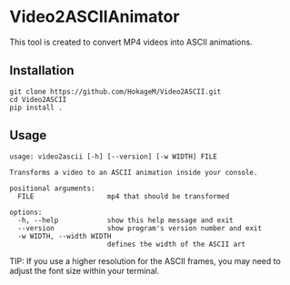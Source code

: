 # Video2ASCIIAnimator
This tool is created to convert MP4 videos into ASCII animations.

## Installation

```commandline
git clone https://github.com/HokageM/Video2ASCII.git
cd Video2ASCII
pip install .
```

## Usage

```commandline
usage: video2ascii [-h] [--version] [-w WIDTH] FILE

Transforms a video to an ASCII animation inside your console.

positional arguments:
  FILE                  mp4 that should be transformed

options:
  -h, --help            show this help message and exit
  --version             show program's version number and exit
  -w WIDTH, --width WIDTH
                        defines the width of the ASCII art

```

TIP: If you use a higher resolution for the ASCII frames, you may need to adjust the font size within your terminal.